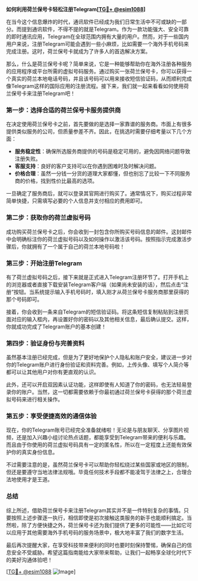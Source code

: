 **如何利用荷兰保号卡轻松注册Telegram[[TG💪+ @esim1088](https://t.me/s/esim1088)]**

在当今这个信息爆炸的时代，通讯软件已经成为我们日常生活中不可或缺的一部分。而提到通讯软件，不得不提的就是Telegram。作为一款功能强大、安全可靠的即时通讯应用，Telegram在全球范围内拥有大量的用户。然而，对于一些国内用户来说，注册Telegram可能会遇到一些小麻烦，比如需要一个海外手机号码来完成注册。这时，荷兰保号卡就成为了许多人的首选解决方案。

那么，什么是荷兰保号卡呢？简单来说，它是一种能够帮助你在海外注册各种服务的应用程序或平台所需的虚拟号码服务。通过购买一张荷兰保号卡，你可以获得一个真实的荷兰本地电话号码，并且该号码可以用来接收短信验证码，从而顺利完成像Telegram这样的国际应用的注册流程。接下来，我们就一起来看看如何使用荷兰保号卡来注册Telegram吧！

### **第一步：选择合适的荷兰保号卡服务提供商**

在决定使用荷兰保号卡之前，首先要做的是选择一家靠谱的服务商。市面上有很多提供类似服务的公司，但质量参差不齐。因此，在挑选时需要仔细考量以下几个方面：

- **服务稳定性**：确保所选服务商提供的号码是稳定可用的，避免因网络问题导致注册失败。
- **客服支持**：良好的客户支持可以在你遇到困难时及时解决问题。
- **价格合理**：虽然一分钱一分货的道理大家都懂，但也别忘了比较一下不同服务商的价格，找到性价比最高的选项。

一旦确定了服务商后，就可以登录其官网进行购买了。通常情况下，购买过程非常简单快捷，只需填写必要的个人信息并支付相应的费用即可。

### **第二步：获取你的荷兰虚拟号码**

成功购买荷兰保号卡之后，你会收到一封包含你所购买号码信息的邮件。这封邮件中会明确标注你的荷兰虚拟号码以及如何操作以激活该号码。按照指示完成激活步骤后，你就拥有了一个属于自己的荷兰本地号码啦！

### **第三步：开始注册Telegram**

有了荷兰虚拟号码之后，接下来就是正式进入Telegram注册环节了。打开手机上的浏览器或者直接下载安装Telegram客户端（如果尚未安装的话），然后点击“注册”按钮。当系统提示输入手机号码时，填入刚才从荷兰保号卡服务商那里获得的那个号码即可。

接着，你会收到一条来自Telegram的短信验证码。将这条短信复制粘贴到注册页面对应的输入框内，再设置好你的密码以及其他相关信息，最后确认提交。这样，你就成功完成了Telegram账户的基本创建！

### **第四步：验证身份与完善资料**

虽然基本注册已经完成，但是为了更好地保护个人隐私和账户安全，建议进一步对你的Telegram账户进行身份验证和资料完善。例如，上传头像、填写个人简介等都可以让其他用户对你有更直观的认识。

此外，还可以开启双因素认证功能，这样即使有人知道了你的密码，也无法轻易登录你的账户。当然，这一切都需要依赖于你最初通过荷兰保号卡获得的那个荷兰虚拟号码来进行相关操作。

### **第五步：享受便捷高效的通信体验**

现在，你的Telegram账号已经完全准备就绪啦！无论是与朋友聊天、分享图片视频，还是加入兴趣小组讨论热点话题，都能享受到Telegram带来的便利与乐趣。而且由于你使用的荷兰虚拟号码具有一定的匿名性，所以在一定程度上还能有效保护你的真实身份信息。

不过需要注意的是，虽然荷兰保号卡可以帮助你轻松绕过某些国家或地区的限制，但还是要遵守当地法律法规哦。毕竟任何技术手段都不能凌驾于法律之上，合理合法地使用才是王道。

### **总结**

综上所述，借助荷兰保号卡来注册Telegram其实并不是一件特别复杂的事情。只要按照上述步骤逐一执行，相信即使是初次接触这类服务的新手也能顺利搞定。当然啦，除了方便快捷之外，荷兰保号卡还为我们提供了更多的可能性——比如它可以应用于其他需要海外手机号码的服务场景中，极大地丰富了我们的数字生活。

最后再次提醒大家，在享受科技带来便利的同时也要时刻保持警惕，确保自己的信息安全不受威胁。希望这篇指南能给大家带来帮助，让我们一起畅享全球化时代下的美好沟通体验吧！

[[TG💪+ @esim1088](https://t.me/s/esim1088) ![Image](https://i.postimg.cc/4NQfJmqS/Snipaste-2025-05-13-00-14-12.png)]